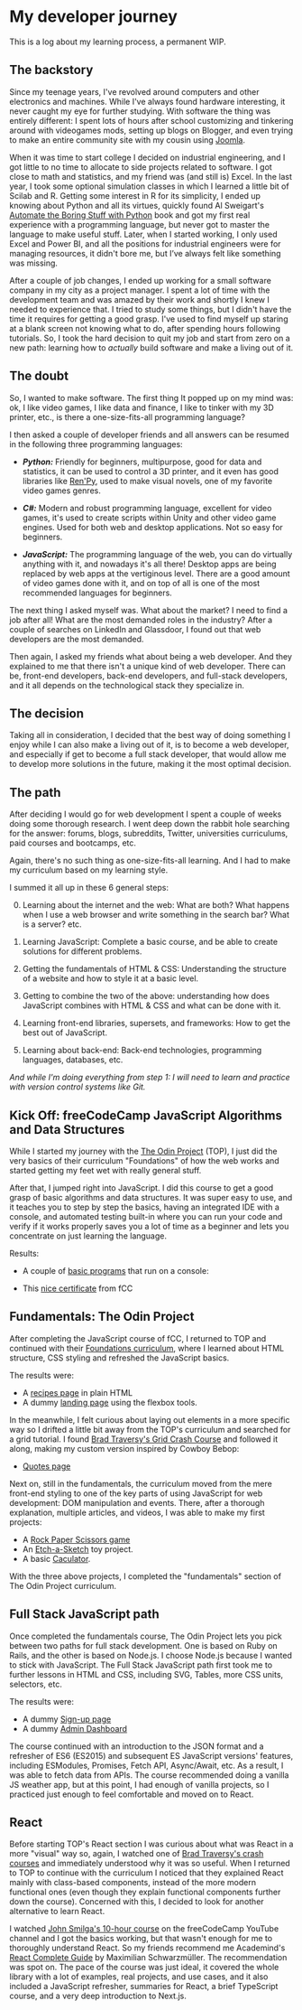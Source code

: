 # My developer journey

This is a log about my learning process, a permanent WIP.

## The backstory

Since my teenage years, I've revolved around computers and other electronics and machines. While I've always found hardware interesting, it never caught my eye for further studying. With software the thing was entirely different: I spent lots of hours after school customizing and tinkering around with videogames mods, setting up blogs on Blogger, and even trying to make an entire community site with my cousin using [Joomla](https://www.joomla.org/).

When it was time to start college I decided on industrial engineering, and I got little to no time to allocate to side projects related to software. I got close to math and statistics, and my friend was (and still is) Excel. In the last year, I took some optional simulation classes in which I learned a little bit of Scilab and R. Getting some interest in R for its simplicity, I ended up knowing about Python and all its virtues, quickly found Al Sweigart's [Automate the Boring Stuff with Python](https://automatetheboringstuff.com) book and got my first real experience with a programming language, but never got to master the language to make useful stuff.
Later, when I started working, I only used Excel and Power BI, and all the positions for industrial engineers were for managing resources, it didn't bore me, but I’ve always felt like something was missing.

After a couple of job changes, I ended up working for a small software company in my city as a project manager. I spent a lot of time with the development team and was amazed by their work and shortly I knew I needed to experience that. I tried to study some things, but I didn't have the time it requires for getting a good grasp. I've used to find myself up staring at a blank screen not knowing what to do, after spending hours following tutorials. So, I took the hard decision to quit my job and start from zero on a new path: learning how to _actually_ build software and make a living out of it.

## The doubt

So, I wanted to make software. The first thing It popped up on my mind was: ok, I like video games, I like data and finance, I like to tinker with my 3D printer, etc., is there a one-size-fits-all programming language?

I then asked a couple of developer friends and all answers can be resumed in the following three programming languages:

- **_Python:_** Friendly for beginners, multipurpose, good for data and statistics, it can be used to control a 3D printer, and it even has good libraries like [Ren'Py](https://www.renpy.org/), used to make visual novels, one of my favorite video games genres.

- **_C#:_** Modern and robust programming language, excellent for video games, it's used to create scripts within Unity and other video game engines. Used for both web and desktop applications. Not so easy for beginners.

- **_JavaScript:_** The programming language of the web, you can do virtually anything with it, and nowadays it's all there! Desktop apps are being replaced by web apps at the vertiginous level. There are a good amount of video games done with it, and on top of all is one of the most recommended languages for beginners.

The next thing I asked myself was. What about the market? I need to find a job after all! What are the most demanded roles in the industry? After a couple of searches on LinkedIn and Glassdoor, I found out that web developers are the most demanded.

Then again, I asked my friends what about being a web developer. And they explained to me that there isn't a unique kind of web developer. There can be, front-end developers, back-end developers, and full-stack developers, and it all depends on the technological stack they specialize in.

## The decision

Taking all in consideration, I decided that the best way of doing something I enjoy while I can also make a living out of it, is to become a web developer, and especially if get to become a full stack developer, that would allow me to develop more solutions in the future, making it the most optimal decision.

## The path

After deciding I would go for web development I spent a couple of weeks doing some thorough research. I went deep down the rabbit hole searching for the answer: forums, blogs, subreddits, Twitter, universities curriculums, paid courses and bootcamps, etc.

Again, there's no such thing as one-size-fits-all learning. And I had to make my curriculum based on my learning style.

I summed it all up in these 6 general steps:

0. Learning about the internet and the web: What are both? What happens when I use a web browser and write something in the search bar? What is a server? etc.

1. Learning JavaScript: Complete a basic course, and be able to create solutions for different problems.

2. Getting the fundamentals of HTML & CSS: Understanding the structure of a website and how to style it at a basic level.

3. Getting to combine the two of the above: understanding how does JavaScript combines with HTML & CSS and what can be done with it.

4. Learning front-end libraries, supersets, and frameworks: How to get the best out of JavaScript.

5. Learning about back-end: Back-end technologies, programming languages, databases, etc.

_And while I'm doing everything from step 1: I will need to learn and practice with version control systems like Git._

## Kick Off: freeCodeCamp JavaScript Algorithms and Data Structures

While I started my journey with the [The Odin Project](https://www.theodinproject.com/) (TOP), I just did the very basics of their curriculum "Foundations" of how the web works and started getting my feet wet with really general stuff.

After that, I jumped right into JavaScript. I did this course to get a good grasp of basic algorithms and data structures. It was super easy to use, and it teaches you to step by step the basics, having an integrated IDE with a console, and automated testing built-in where you can run your code and verify if it works properly saves you a lot of time as a beginner and lets you concentrate on just learning the language.

Results:

- A couple of [basic programs](https://github.com/herlnd/practice/tree/main/fcc-projects/js-exercises) that run on a console:

- This [nice certificate](https://www.freecodecamp.org/certification/herlnd/javascript-algorithms-and-data-structures) from fCC

## Fundamentals: The Odin Project

After completing the JavaScript course of fCC, I returned to TOP and continued with their [Foundations curriculum](https://www.theodinproject.com/paths/foundations/courses/foundations), where I learned about HTML structure, CSS styling and refreshed the JavaScript basics.

The results were:

- A [recipes page](https://herlnd.github.io/practice/odin-projects/recipes/index.html) in plain HTML
- A dummy [landing page](https://herlnd.github.io/practice/odin-projects/landing/index.html) using the flexbox tools.

In the meanwhile, I felt curious about laying out elements in a more specific way so I drifted a little bit away from the TOP's curriculum and searched for a grid tutorial. I found [Brad Traversy's Grid Crash Course](https://www.youtube.com/watch?v=0xMQfnTU6oo) and followed it along, making my custom version inspired by Cowboy Bebop:

- [Quotes page](https://herlnd.github.io/practice/other-projects/grid-test/index.html)

Next on, still in the fundamentals, the curriculum moved from the mere front-end styling to one of the key parts of using JavaScript for web development: DOM manipulation and events. There, after a thorough explanation, multiple articles, and videos, I was able to make my first projects:

- A [Rock Paper Scissors game](https://herlnd.github.io/practice/odin-projects/rps/index.html)
- An [Etch-a-Sketch](https://herlnd.github.io/practice/odin-projects/etch-a-sketch/index.html) toy project.
- A basic [Caculator](https://herlnd.github.io/practice/odin-projects/calculator/index.html).

With the three above projects, I completed the "fundamentals" section of The Odin Project curriculum.

## Full Stack JavaScript path

Once completed the fundamentals course, The Odin Project lets you pick between two paths for full stack development. One is based on Ruby on Rails, and the other is based on Node.js. I choose Node.js because I wanted to stick with JavaScript. The Full Stack JavaScript path first took me to further lessons in HTML and CSS, including SVG, Tables, more CSS units, selectors, etc.

The results were:

- A dummy [Sign-up page](https://herlnd.github.io/practice/odin-projects/sign-up/index.html)
- A dummy [Admin Dashboard](https://herlnd.github.io/practice/odin-projects/dashboard/index.html)

The course continued with an introduction to the JSON format and a refresher of ES6 (ES2015) and subsequent ES JavaScript versions' features, including ESModules, Promises, Fetch API, Async/Await, etc. As a result, I was able to fetch data from APIs. The course recommended doing a vanilla JS weather app, but at this point, I had enough of vanilla projects, so I practiced just enough to feel comfortable and moved on to React.

## React

Before starting TOP's React section I was curious about what was React in a more "visual" way so, again, I watched one of [Brad Traversy's crash courses](https://www.youtube.com/watch?v=w7ejDZ8SWv8) and immediately understood why it was so useful. When I returned to TOP to continue with the curriculum I noticed that they explained React mainly with class-based components, instead of the more modern functional ones (even though they explain functional components further down the course). Concerned with this, I decided to look for another alternative to learn React.

I watched [John Smilga's 10-hour course](https://www.youtube.com/watch?v=4UZrsTqkcW4) on the freeCodeCamp YouTube channel and I got the basics working, but that wasn't enough for me to thoroughly understand React. So my friends recommend me Academind's [React Complete Guide](https://www.udemy.com/course/react-the-complete-guide-incl-redux) by Maximilian Schwarzmüller. The recommendation was spot on. The pace of the course was just ideal, it covered the whole library with a lot of examples, real projects, and use cases, and it also included a JavaScript refresher, summaries for React, a brief TypeScript course, and a very deep introduction to Next.js.
